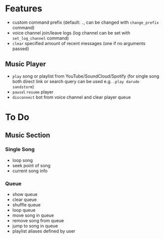 # Features

- custom command prefix (default: `.`, can be changed with `change_prefix` command)
- voice channel join/leave logs (log channel can be set with `set_log_channel` command)
- `clear` specified amount of recent messages (one if no arguments passed)

## Music Player
- `play` song or playlist from YouTube/SoundCloud/Spotify (for single song both direct link or search query can be used e.g. `.play darude sandstorm`)
- `pause`\ `resume` player
- `disconnect` bot from voice channel and clear player queue

# To Do

## Music Section

### Single Song
- loop song
- seek point of song
- current song info

### Queue

- show queue
- clear queue
- shuffle queue
- loop queue
- move song in queue
- remove song from queue
- jump to song in queue
- playlist aliases defined by user